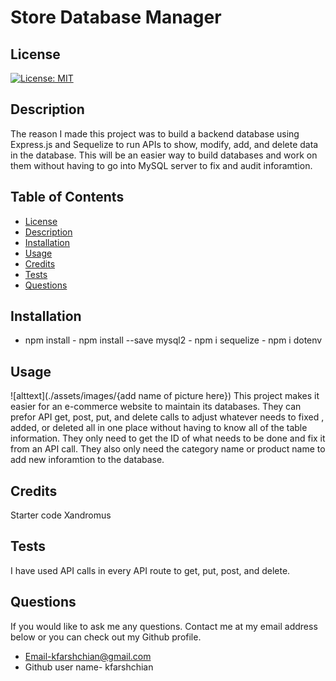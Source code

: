 

  # Store Database Manager

  ## License
  [![License: MIT](https://img.shields.io/badge/License-MIT-yellow.svg)](https://opensource.org/licenses/MIT)

  ## Description
  The reason I made this project was to build a backend database using Express.js and Sequelize to run APIs to show, modify, add, and delete data in the database. This will be an easier way to build databases and work on them without having to go into MySQL server to fix and audit inforamtion. 

  ## Table of Contents
  - [License](#License)
  - [Description](#Description)
  - [Installation](#installation)
  - [Usage](#Usage)
  - [Credits](#credits)
  - [Tests](#Tests)
  - [Questions](#Questions)
  
  ## Installation
  - npm install - npm install --save mysql2 - npm i sequelize - npm i dotenv

  ## Usage
  ![alttext](./assets/images/{add name of picture here})
  This project makes it easier for an e-commerce website to maintain its databases. They can prefor API get, post, put, and delete calls to adjust whatever needs to fixed , added, or deleted all in one place without having to know all of the table information. They only need to get the ID of what needs to be done and fix it from an API call. They also only need the category name or product name to add new inforamtion to the database. 
  
  ## Credits
  Starter code Xandromus

  ## Tests
  I have used API calls in every API route to get, put, post, and delete. 

  ## Questions
  If you would like to ask me any questions. Contact me at my email address below or you can check out my Github profile.
  - Email-kfarshchian@gmail.com
  - Github user name- kfarshchian
  
  
